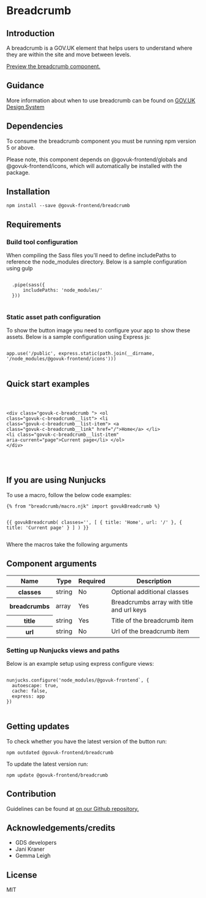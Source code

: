 


<h1 class="govuk-u-heading-36">
Breadcrumb
</h1>

<h2 class="govuk-u-heading-24">Introduction</h2>
<p class="govuk-u-core-24">
A breadcrumb is a GOV.UK element that helps users to understand where they are within the site and move between levels.
</p>


<p class="govuk-u-copy-19">
<a href="http://govuk-frontend-review.herokuapp.com/components/breadcrumb/preview">Preview the breadcrumb component.
</a>
</p>

<h2 class="govuk-u-heading-24">Guidance</h2>

<p class="govuk-u-copy-19">
  More information about when to use breadcrumb can be found on <a href="http://www.linktodesignsystem.com/breadcrumb" title="Link to read guidance on the use of breadcrumb on Gov.uk Design system website">GOV.UK Design System</a>
</p>

<h2 class="govuk-u-heading-24">Dependencies</h2>

<p class="govuk-u-copy-19">To consume the breadcrumb component you must be running npm version 5 or above. </p>

<p class="govuk-u-copy-19">Please note, this component depends on @govuk-frontend/globals and @govuk-frontend/icons, which will automatically be installed with the package.
</p>

<h2 class="govuk-u-heading-24">Installation</h2>
<pre><code>npm install --save @govuk-frontend/breadcrumb</code></pre>

<h2 class="govuk-u-heading-24">Requirements</h2>
<h3 class="govuk-u-bold-19">Build tool configuration</h3>
<p class="govuk-u-copy-19">When compiling the Sass files you'll need to define includePaths to reference the node_modules directory. Below is a sample configuration using gulp</p>
<pre>
<code>
  .pipe(sass({
      includePaths: 'node_modules/'
  }))
</code>
</pre>

<h3 class="govuk-u-bold-19">Static asset path configuration</h3>
<p class="govuk-u-copy-19">To show the button image you need to configure your app to show these assets. Below is a sample configuration using Express js:</p>
<pre>
<code>
app.use('/public', express.static(path.join(__dirname, '/node_modules/@govuk-frontend/icons')))
</code>
</pre>

<h2 class="govuk-u-heading-24">Quick start examples</h2>
<p class="govuk-u-copy-19"></p>
<pre>
<code>
  
&lt;div class=&quot;govuk-c-breadcrumb &quot;&gt;
  &lt;ol class=&quot;govuk-c-breadcrumb__list&quot;&gt;
      &lt;li class=&quot;govuk-c-breadcrumb__list-item&quot;&gt;
        &lt;a class=&quot;govuk-c-breadcrumb__link&quot; href=&quot;/&quot;&gt;Home&lt;/a&gt;
      &lt;/li&gt;
      &lt;li class=&quot;govuk-c-breadcrumb__list-item&quot; aria-current=&quot;page&quot;&gt;Current page&lt;/li&gt;
  &lt;/ol&gt;
&lt;/div&gt;


</code>
</pre>


<h2 class="govuk-u-heading-24">If you are using Nunjucks</h2>
<p class="govuk-u-copy-19">To use a macro, follow the below code examples:</p>
<pre><code>{% from &quot;breadcrumb/macro.njk&quot; import govukBreadcrumb %}

{{ govukBreadcrumb(
  classes=&#39;&#39;,
  [
    { title: &#39;Home&#39;, url: &#39;/&#39; },
    { title: &#39;Current page&#39; }
  ]
) }}
</code></pre>

<p class="govuk-u-copy-19">Where the macros take the following arguments</p>

<h2 class="govuk-u-heading-24">Component arguments</h2>
<div>
<table class="govuk-c-table ">
  <thead class="govuk-c-table__head">
    <tr class="govuk-c-table__row">
      <th class="govuk-c-table__header "   scope="col">Name</th>
      <th class="govuk-c-table__header "   scope="col">Type</th>
      <th class="govuk-c-table__header "   scope="col">Required</th>
      <th class="govuk-c-table__header "   scope="col">Description</th>
  </tr>
  </thead>
  <tbody class="govuk-c-table__body">
    <tr class="govuk-c-table__row">
      <th class="govuk-c-table__header" scope="row"> classes</th>
      <td class="govuk-c-table__cell "  >string</td>
      <td class="govuk-c-table__cell "  >No</td>
      <td class="govuk-c-table__cell "  >Optional additional classes</td>
    </tr>
    <tr class="govuk-c-table__row">
      <th class="govuk-c-table__header" scope="row"> breadcrumbs</th>
      <td class="govuk-c-table__cell "  >array</td>
      <td class="govuk-c-table__cell "  >Yes</td>
      <td class="govuk-c-table__cell "  >Breadcrumbs array with title and url keys</td>
    </tr>
    <tr class="govuk-c-table__row">
      <th class="govuk-c-table__header" scope="row"> title</th>
      <td class="govuk-c-table__cell "  >string</td>
      <td class="govuk-c-table__cell "  >Yes</td>
      <td class="govuk-c-table__cell "  >Title of the breadcrumb item</td>
    </tr>
    <tr class="govuk-c-table__row">
      <th class="govuk-c-table__header" scope="row"> url</th>
      <td class="govuk-c-table__cell "  >string</td>
      <td class="govuk-c-table__cell "  >No</td>
      <td class="govuk-c-table__cell "  >Url of the breadcrumb item</td>
    </tr>
  </tbody>
</table>

</div>

<h3 class="govuk-u-bold-19">Setting up Nunjucks views and paths</h3>
<p class="govuk-u-copy-19">Below is an example setup using express configure views:</p>
<pre>
<code>
nunjucks.configure('node_modules/@govuk-frontend`, {
  autoescape: true,
  cache: false,
  express: app
})
</code>
</pre>

<h2 class="govuk-u-heading-24">Getting updates</h2>

<p class="govuk-u-copy-19">To check whether you have the latest version of the button run:</p>

<pre><code>npm outdated @govuk-frontend/breadcrumb</code></pre>

<p class="govuk-u-copy-19">To update the latest version run:</p>

<pre><code>npm update @govuk-frontend/breadcrumb</code></pre>

<h2 class="govuk-u-heading-24">Contribution</h2>
<p class="govuk-u-copy-19">
  Guidelines can be found at <a href="https://github.com/alphagov/govuk-frontend/blob/master/CONTRIBUTING.md" title="link to contributing guidelines on our github repository">on our Github repository.</a>
</p>

<h2 class="govuk-u-heading-24">Acknowledgements/credits</h2>

<ul class="govuk-c-list ">

  <li>
        GDS developers
  </li>
  <li>
        Jani Kraner
  </li>
  <li>
        Gemma Leigh
  </li>

</ul>


<h2 class="govuk-u-heading-24">License</h2>
<p class="govuk-u-copy-19">MIT</p>
